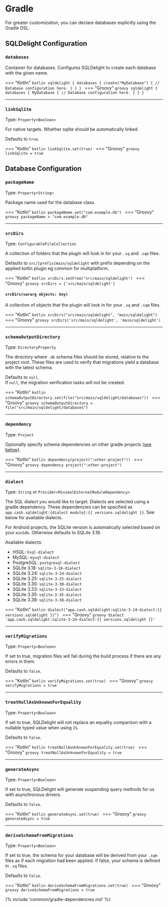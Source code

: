 # Gradle

For greater customization, you can declare databases explicitly using the Gradle DSL.

## SQLDelight Configuration

### `databases`

Container for databases. Configures SQLDelight to create each database with the given name.

=== "Kotlin"
    ```kotlin
    sqldelight {
      databases {
        create("MyDatabase") {
          // Database configuration here.
        }
      }
    }
    ```
=== "Groovy"
    ```groovy
    sqldelight {
      databases {
        MyDatabase {
          // Database configuration here.
        }
      }
    }
    ```

----

### `linkSqlite`

Type: `Property<Boolean>`

For native targets. Whether sqlite should be automatically linked.

Defaults to `true`.

=== "Kotlin"
    ```kotlin
    linkSqlite.set(true)
    ```
=== "Groovy"
    ```groovy
    linkSqlite = true
    ```

## Database Configuration

### `packageName`

Type: `Property<String>`

Package name used for the database class.

=== "Kotlin"
    ```kotlin
    packageName.set("com.example.db")
    ```
=== "Groovy"
    ```groovy
    packageName = "com.example.db"
    ```

----

### `srcDirs`

Type: `ConfigurableFileCollection`

A collection of folders that the plugin will look in for your `.sq` and `.sqm` files.

Defaults to `src/[prefix]main/sqldelight` with prefix depending on the applied kotlin plugin eg common for multiplatform.

=== "Kotlin"
    ```kotlin
    srcDirs.setFrom("src/main/sqldelight")
    ```
=== "Groovy"
    ```groovy
    srcDirs = ['src/main/sqldelight']
    ```

#### `srcDirs(vararg objects: Any)`

A collection of objects that the plugin will look in for your `.sq` and `.sqm` files.

=== "Kotlin"
    ```kotlin
    srcDirs("src/main/sqldelight", "main/sqldelight")
    ```
=== "Groovy"
    ```groovy
    srcDirs('src/main/sqldelight', 'main/sqldelight')
    ```

----

### `schemaOutputDirectory`

Type: `DirectoryProperty`

The directory where `.db` schema files should be stored, relative to the project root.
These files are used to verify that migrations yield a database with the latest schema.

Defaults to `null`.  
If `null`, the migration verification tasks will not be created.

=== "Kotlin"
    ```kotlin
    schemaOutputDirectory.set(file("src/main/sqldelight/databases"))
    ```
=== "Groovy"
    ```groovy
    schemaOutputDirectory = file("src/main/sqldelight/databases")
    ```

----

### `dependency`

Type: `Project`

Optionally specify schema dependencies on other gradle projects [(see below)](#schema-dependencies).

=== "Kotlin"
    ```kotlin
    dependency(project(":other-project"))
    ```
=== "Groovy"
    ```groovy
    dependency project(":other-project")
    ```

----

### `dialect`

Type: `String` or `Provider<MinimalExternalModuleDependency>`

The SQL dialect you would like to target. Dialects are selected using a gradle dependency.
These dependencies can be specified as `app.cash.sqldelight:{dialect module}:{{ versions.sqldelight }}`. 
See below for available dialects.

For Android projects, the SQLite version is automatically selected based on your `minSdk`. 
Otherwise defaults to SQLite 3.18.

Available dialects:

* HSQL: `hsql-dialect`
* MySQL: `mysql-dialect`
* PostgreSQL: `postgresql-dialect`
* SQLite 3.18: `sqlite-3-18-dialect`
* SQLite 3.24: `sqlite-3-24-dialect`
* SQLite 3.25: `sqlite-3-25-dialect`
* SQLite 3.30: `sqlite-3-30-dialect`
* SQLite 3.33: `sqlite-3-33-dialect`
* SQLite 3.35: `sqlite-3-35-dialect`
* SQLite 3.38: `sqlite-3-38-dialect`

=== "Kotlin"
    ```kotlin
    dialect("app.cash.sqldelight:sqlite-3-24-dialect:{{ versions.sqldelight }}")
    ```
=== "Groovy"
    ```groovy
    dialect 'app.cash.sqldelight:sqlite-3-24-dialect:{{ versions.sqldelight }}'
    ```

----

### `verifyMigrations`

Type: `Property<Boolean>`

If set to true, migration files will fail during the build process if there are any errors in them.

Defaults to `false`.

=== "Kotlin"
    ```kotlin
    verifyMigrations.set(true)
    ```
=== "Groovy"
    ```groovy
    verifyMigrations = true
    ```

----

### `treatNullAsUnknownForEquality`

Type: `Property<Boolean>`

If set to true, SQLDelight will not replace an equality comparison with a nullable typed value when using `IS`.

Defaults to `false`.

=== "Kotlin"
    ```kotlin
    treatNullAsUnknownForEquality.set(true)
    ```
=== "Groovy"
    ```groovy
    treatNullAsUnknownForEquality = true
    ```

----

### `generateAsync`

Type: `Property<Boolean>`

If set to true, SQLDelight will generate suspending query methods for us with asynchronous drivers.

Defaults to `false`.

=== "Kotlin"
    ```kotlin
    generateAsync.set(true)
    ```
=== "Groovy"
    ```groovy
    generateAsync = true
    ```

----

### `deriveSchemaFromMigrations`

Type: `Property<Boolean>`

If set to true, the schema for your database will be derived from your `.sqm` files as if each migration had been applied.
If false, your schema is defined in `.sq` files.

Defaults to `false`.

=== "Kotlin"
    ```kotlin
    deriveSchemaFromMigrations.set(true)
    ```
=== "Groovy"
    ```groovy
    deriveSchemaFromMigrations = true
    ```

{% include 'common/gradle-dependencies.md' %}
